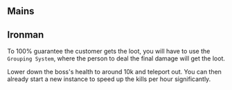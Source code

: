 ## Mains

## Ironman
To 100% guarantee the customer gets the loot, you will have to use the `Grouping System`, where the person to deal the final damage will get the loot.

Lower down the boss's health to around 10k and teleport out. You can then already start a new instance to speed up the kills per hour significantly.